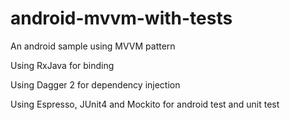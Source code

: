 # android-mvvm-with-tests
An android sample using MVVM pattern

Using RxJava for binding

Using Dagger 2 for dependency injection

Using Espresso, JUnit4 and Mockito for android test and unit test
